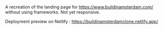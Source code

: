 A recreation of the landing page for https://www.buildinamsterdam.com/ without using frameworks. Not yet responsive.

Deployment preview on Netlify : https://buildinamsterdamclone.netlify.app/
